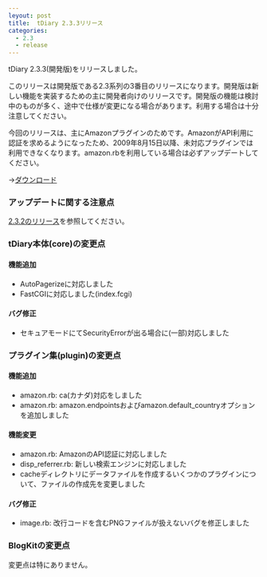 ```yaml
---
leyout: post
title:  tDiary 2.3.3リリース
categories:
  - 2.3
  - release
---
```

tDiary 2.3.3(開発版)をリリースしました。

このリリースは開発版である2.3系列の3番目のリリースになります。開発版は新しい機能を実装するための主に開発者向けのリリースです。開発版の機能は検討中のものが多く、途中で仕様が変更になる場合があります。利用する場合は十分注意してください。

今回のリリースは、主にAmazonプラグインのためです。AmazonがAPI利用に認証を求めるようになったため、2009年8月15日以降、未対応プラグインでは利用できなくなります。amazon.rbを利用している場合は必ずアップデートしてください。

→[ダウンロード](20021112)

### アップデートに関する注意点
[2.3.2のリリース](20090508.html)を参照してください。

### tDiary本体(core)の変更点
#### 機能追加
* AutoPagerizeに対応しました
* FastCGIに対応しました(index.fcgi)

#### バグ修正
* セキュアモードにてSecurityErrorが出る場合に(一部)対応しました

### プラグイン集(plugin)の変更点
#### 機能追加
* amazon.rb: ca(カナダ)対応をしました
* amazon.rb: amazon.endpointsおよびamazon.default_countryオプションを追加しました

#### 機能変更
* amazon.rb: AmazonのAPI認証に対応しました
* disp_referrer.rb: 新しい検索エンジンに対応しました
* cacheディレクトリにデータファイルを作成するいくつかのプラグインについて、ファイルの作成先を変更しました

#### バグ修正
* image.rb: 改行コードを含むPNGファイルが扱えないバグを修正しました

### BlogKitの変更点
変更点は特にありません。

